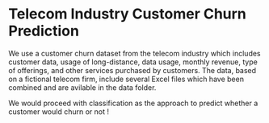 # Telecom Industry Customer Churn Prediction

We use a customer churn dataset from the telecom industry which includes customer data, usage of long-distance, data usage, monthly revenue, type of offerings, and other services purchased by customers. The data, based on a fictional telecom firm, include several Excel files which have been combined and are avilable in the data folder. 

We would proceed with classification as the approach to predict whether a customer would churn or not !

